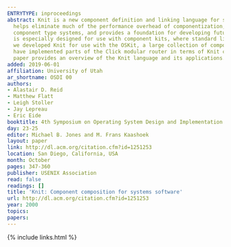 ```yaml
---
ENTRYTYPE: inproceedings
abstract: Knit is a new component definition and linking language for systems code. Knit helps make C code more understandable and reusable by third parties,
  helps eliminate much of the performance overhead of componentization, detects subtle errors in component composition that cannot be caught with normal
  component type systems, and provides a foundation for developing future analyses over C-based components, such as cross-component optimization. The language
  is especially designed for use with component kits, where standard linking tools provide inadequate support for component configuration. In particular,
  we developed Knit for use with the OSKit, a large collection of components for building low-level systems. However, Knit is not OSKit-specific, and we
  have implemented parts of the Click modular router in terms of Knit components to illustrate the expressiveness and flexibility of our language. This
  paper provides an overview of the Knit language and its applications.
added: 2019-06-01
affiliation: University of Utah
ar_shortname: OSDI 00
authors:
- Alastair D. Reid
- Matthew Flatt
- Leigh Stoller
- Jay Lepreau
- Eric Eide
booktitle: 4th Symposium on Operating System Design and Implementation (OSDI 2000)
day: 23-25
editor: Michael B. Jones and M. Frans Kaashoek
layout: paper
link: http://dl.acm.org/citation.cfm?id=1251253
location: San Diego, California, USA
month: October
pages: 347-360
publisher: USENIX Association
read: false
readings: []
title: 'Knit: Component composition for systems software'
url: http://dl.acm.org/citation.cfm?id=1251253
year: 2000
topics:
papers:
---
```


{% include links.html %}
